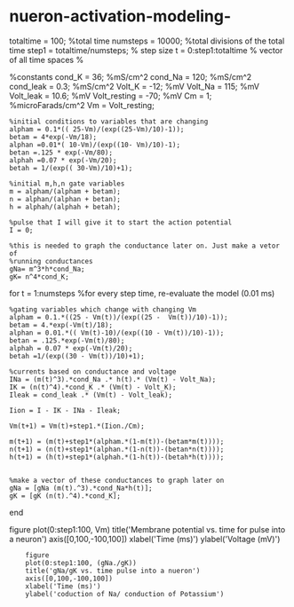 nueron-activation-modeling-
===========================
totaltime = 100; %total time
numsteps = 10000; %total divisions of the total time
step1 = totaltime/numsteps; % step size
t = 0:step1:totaltime % vector of all time spaces %

%constants
    cond_K = 36; %mS/cm^2 
    cond_Na = 120; %mS/cm^2
    cond_leak = 0.3; %mS/cm^2
    Volt_K = -12; %mV
    Volt_Na = 115; %mV
    Volt_leak = 10.6; %mV
    Volt_resting = -70; %mV
    Cm = 1; %microFarads/cm^2
    Vm = Volt_resting;
    
    %initial conditions to variables that are changing 
    alpham = 0.1*(( 25-Vm)/(exp((25-Vm)/10)-1));
    betam = 4*exp(-Vm/18);
    alphan =0.01*( 10-Vm)/(exp((10- Vm)/10)-1);
    betan =.125 * exp(-Vm/80);
    alphah =0.07 * exp(-Vm/20);
    betah = 1/(exp(( 30-Vm)/10)+1);
    
    %initial m,h,n gate variables
    m = alpham/(alpham + betam);
    n = alphan/(alphan + betan);
    h = alphah/(alphah + betah);
    
    %pulse that I will give it to start the action potential
    I = 0;
    
    %this is needed to graph the conductance later on. Just make a vetor of
    %running conductances 
    gNa= m^3*h*cond_Na;
    gK= n^4*cond_K;
    
for t = 1:numsteps %for every step time, re-evaluate the model (0.01 ms) 
        
    %gating variables which change with changing Vm
    alpham = 0.1.*((25 - Vm(t))/(exp((25 -  Vm(t))/10)-1));
    betam = 4.*exp(-Vm(t)/18);
    alphan = 0.01.*(( Vm(t)-10)/(exp((10 - Vm(t))/10)-1));
    betan = .125.*exp(-Vm(t)/80);
    alphah = 0.07 * exp(-Vm(t)/20);
    betah =1/(exp((30 - Vm(t))/10)+1);
    
    %currents based on conductance and voltage
    INa = (m(t)^3).*cond_Na .* h(t).* (Vm(t) - Volt_Na);
    IK = (n(t)^4).*cond_K .* (Vm(t) - Volt_K);
    Ileak = cond_leak .* (Vm(t) - Volt_leak);
    
    Iion = I - IK - INa - Ileak;
    
    Vm(t+1) = Vm(t)+step1.*(Iion./Cm);    

    m(t+1) = (m(t)+step1*(alpham.*(1-m(t))-(betam*m(t))));
    n(t+1) = (n(t)+step1*(alphan.*(1-n(t))-(betan*n(t))));
    h(t+1) = (h(t)+step1*(alphah.*(1-h(t))-(betah*h(t))));
 
    
    %make a vector of these conductances to graph later on
    gNa = [gNa (m(t).^3).*cond_Na*h(t)];
    gK = [gK (n(t).^4).*cond_K];
end

figure 
        plot(0:step1:100, Vm)
        title('Membrane potential vs. time for pulse into a neuron')
        axis([0,100,-100,100])
        xlabel('Time (ms)')
        ylabel('Voltage (mV)') 
        
        figure
        plot(0:step1:100, (gNa./gK))
        title('gNa/gK vs. time pulse into a nueron')
        axis([0,100,-100,100])
        xlabel('Time (ms)')
        ylabel('coduction of Na/ conduction of Potassium')

    
    
